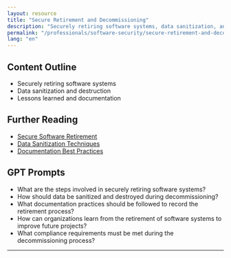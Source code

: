 ```yaml
---
layout: resource
title: "Secure Retirement and Decommissioning"
description: "Securely retiring software systems, data sanitization, and documentation."
permalink: "/professionals/software-security/secure-retirement-and-decommissioning/"
lang: "en"
---
```


## Content Outline

- Securely retiring software systems
- Data sanitization and destruction
- Lessons learned and documentation

## Further Reading

- [Secure Software Retirement](https://www.sans.org/white-papers/secure-software-retirement)
- [Data Sanitization Techniques](https://www.us-cert.gov/sites/default/files/publications/data-destruction-techniques.pdf)
- [Documentation Best Practices](https://www.techrepublic.com/article/how-to-document-your-projects-effectively/)

## GPT Prompts

- What are the steps involved in securely retiring software systems?
- How should data be sanitized and destroyed during decommissioning?
- What documentation practices should be followed to record the retirement process?
- How can organizations learn from the retirement of software systems to improve future projects?
- What compliance requirements must be met during the decommissioning process?

---
